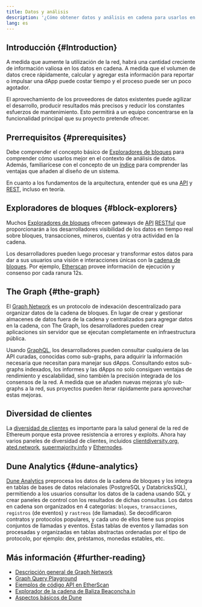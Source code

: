 ```yaml
---
title: Datos y análisis
description: '¿Cómo obtener datos y análisis en cadena para usarlos en tus dapps?'
lang: es
---
```


## Introducción {#Introduction}

A medida que aumente la utilización de la red, habrá una cantidad creciente de información valiosa en los datos en cadena. A medida que el volumen de datos crece rápidamente, calcular y agregar esta información para reportar o impulsar una dApp puede costar tiempo y el proceso puede ser un poco agotador.

El aprovechamiento de los proveedores de datos existentes puede agilizar el desarrollo, producir resultados más precisos y reducir los constantes esfuerzos de mantenimiento. Esto permitirá a un equipo concentrarse en la funcionalidad principal que su proyecto pretende ofrecer.

## Prerrequisitos {#prerequisites}

Debe comprender el concepto básico de [Exploradores de bloques](/developers/docs/data-and-analytics/block-explorers/) para comprender cómo usarlos mejor en el contexto de análisis de datos. Además, familiarícese con el concepto de un [índice](/glossary/#index) para comprender las ventajas que añaden al diseño de un sistema.

En cuanto a los fundamentos de la arquitectura, entender qué es una [API](https://www.wikipedia.org/wiki/API) y [REST](https://www.wikipedia.org/wiki/Representational_state_transfer), incluso en teoría.

## Exploradores de bloques {#block-explorers}

Muchos [Exploradores de bloques](/developers/docs/data-and-analytics/block-explorers/) ofrecen gateways de [API](https://www.wikipedia.org/wiki/API) [RESTful](https://www.wikipedia.org/wiki/Representational_state_transfer) que proporcionarán a los desarrolladores visibilidad de los datos en tiempo real sobre bloques, transacciones, mineros, cuentas y otra actividad en la cadena.

Los desarrolladores pueden luego procesar y transformar estos datos para dar a sus usuarios una visión e interacciones únicas con la [cadena de bloques](/glossary/#blockchain). Por ejemplo, [Etherscan](https://etherscan.io) provee información de ejecución y consenso por cada ranura 12s.

## The Graph {#the-graph}

El [Graph Network](https://thegraph.com/) es un protocolo de indexación descentralizado para organizar datos de la cadena de bloques. En lugar de crear y gestionar almacenes de datos fuera de la cadena y centralizados para agregar datos en la cadena, con The Graph, los desarrolladores pueden crear aplicaciones sin servidor que se ejecutan completamente en infraestructura pública.

Usando [GraphQL](https://graphql.org/), los desarrolladores pueden consultar cualquiera de las API curadas, conocidas como sub-graphs, para adquirir la información necesaria que necesitan para manejar sus dApps. Consultando estos sub-graphs indexados, los informes y las dApps no solo consiguen ventajas de rendimiento y escalabilidad, sino también la precisión integrada de los consensos de la red. A medida que se añaden nuevas mejoras y/o sub-graphs a la red, sus proyectos pueden iterar rápidamente para aprovechar estas mejoras.

## Diversidad de clientes

La [diversidad de clientes](/developers/docs/nodes-and-clients/client-diversity/) es importante para la salud general de la red de Ethereum porque esta provee resistencia a errores y exploits. Ahora hay varios paneles de diversidad de clientes, incluidos [clientdiversity.org](https://clientdiversity.org/), [ated.network](https://www.rated.network), [supermajority.info](https://supermajority.info//) y [Ethernodes](https://ethernodes.org/).

## Dune Analytics {#dune-analytics}

[Dune Analytics](https://dune.com/) preprocesa los datos de la cadena de bloques y los integra en tablas de bases de datos relacionales (PostgreSQL y DatabricksSQL), permitiendo a los usuarios consultar los datos de la cadena usando SQL y crear paneles de control con los resultados de dichas consultas. Los datos en cadena son organizados en 4 categorías: `bloques`, `transacciones`, `registros` (de eventos) y `rastreos` (de llamadas). Se decodificaron contratos y protocolos populares, y cada uno de ellos tiene sus propios conjuntos de llamadas y eventos. Estas tablas de eventos y llamadas son procesadas y organizadas en tablas abstractas ordenadas por el tipo de protocolo, por ejemplo: dex, préstamos, monedas estables, etc.

## Más información {#further-reading}

- [Descripción general de Graph Network](https://thegraph.com/docs/en/about/network/)
- [Graph Query Playground](https://thegraph.com/explorer/subgraph/graphprotocol/graph-network-mainnet?version=current)
- [Ejemplos de código API en EtherScan](https://etherscan.io/apis#contracts)
- [Explorador de la cadena de Baliza Beaconcha.in](https://beaconcha.in)
- [Aspectos básicos de Dune](https://docs.dune.com/#dune-basics)

